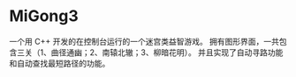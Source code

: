 # MiGong3
一个用 C++ 开发的在控制台运行的一个迷宫类益智游戏。
拥有图形界面，一共包含三关（1、曲径通幽；2、南辕北辙；3、柳暗花明）。
并且实现了自动寻路功能和自动查找最短路径的功能。 
